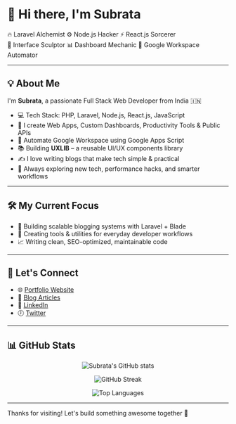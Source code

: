 # 👋 Hi there, I'm Subrata

🔥 Laravel Alchemist ⚙ Node.js Hacker ⚡ React.js Sorcerer  
🧩 Interface Sculptor 📊 Dashboard Mechanic 🤖 Google Workspace Automator  

---

## 💡 About Me

I'm **Subrata**, a passionate Full Stack Web Developer from India 🇮🇳

- 💻 Tech Stack: PHP, Laravel, Node.js, React.js, JavaScript
- 🧰 I create Web Apps, Custom Dashboards, Productivity Tools & Public APIs
- 🤖 Automate Google Workspace using Google Apps Script
- 📚 Building **UXLIB** – a reusable UI/UX components library
- ✍️ I love writing blogs that make tech simple & practical
- 🚀 Always exploring new tech, performance hacks, and smarter workflows

---

## 🛠 My Current Focus

- 🔨 Building scalable blogging systems with Laravel + Blade
- 🧪 Creating tools & utilities for everyday developer workflows
- 📈 Writing clean, SEO-optimized, maintainable code

---

## 👬 Let's Connect

- 🌐 [Portfolio Website](#) <!-- Add your link -->
- 📝 [Blog Articles](#) <!-- Add your blog link -->
- 💼 [LinkedIn](#) <!-- Optional -->
- 🕖 [Twitter](#) <!-- Optional -->

---

## 📊 GitHub Stats

<p align="center">
  <img src="https://github-readme-stats.vercel.app/api?username=subratapeid&show_icons=true&theme=radical" alt="Subrata's GitHub stats" />
</p>

<p align="center">
  <img src="https://github-readme-streak-stats.herokuapp.com/?user=subratapeid&theme=radical" alt="GitHub Streak" />
</p>

<p align="center">
  <img src="https://github-readme-stats.vercel.app/api/top-langs/?username=subratapeid&layout=compact&theme=radical" alt="Top Languages" />
</p>

---

Thanks for visiting! Let's build something awesome together 🚀
